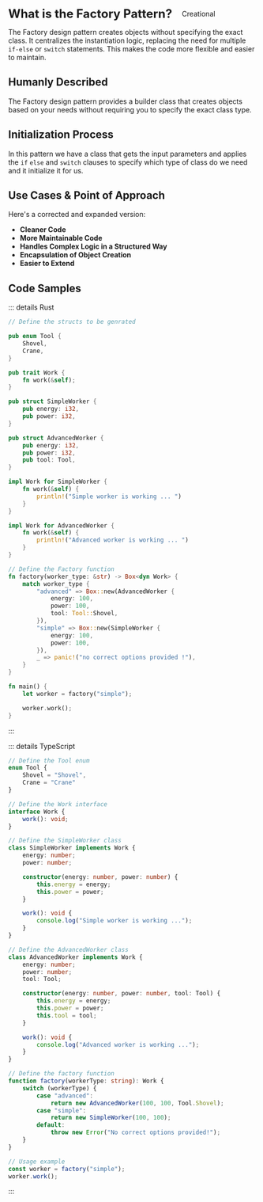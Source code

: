 <div style="display: flex; align-items: center;">
  <h1 style="margin: 0; font-size: 24px;">What is the Factory Pattern?</h1>
  <div style="border: 1px solid var(--vp-c-brand-1); border-radius: 15px; background-color: transparent; color: var(--vp-c-brand-1); padding: 5px 10px; display: inline-block; font-size: 14px; margin-left: 10px;">
    Creational
  </div>
</div>

The Factory design pattern creates objects without specifying the exact class. It centralizes the instantiation logic, replacing the need for multiple `if-else` or `switch` statements. This makes the code more flexible and easier to maintain.

## Humanly Described

The Factory design pattern provides a builder class that creates objects based on your needs without requiring you to specify the exact class type.


## Initialization Process

In this pattern we have a class that gets the input parameters and applies the `if` `else` and `switch` clauses to specify which type of class do we need and it initialize it for us.

## Use Cases & Point of Approach

Here's a corrected and expanded version:


- **Cleaner Code**
- **More Maintainable Code**
- **Handles Complex Logic in a Structured Way**
- **Encapsulation of Object Creation**
- **Easier to Extend**


## Code Samples

::: details Rust

``` rust 
// Define the structs to be genrated

pub enum Tool {
    Shovel,
    Crane,
}

pub trait Work {
    fn work(&self);
}

pub struct SimpleWorker {
    pub energy: i32,
    pub power: i32,
}

pub struct AdvancedWorker {
    pub energy: i32,
    pub power: i32,
    pub tool: Tool,
}

impl Work for SimpleWorker {
    fn work(&self) {
        println!("Simple worker is working ... ")
    }
}

impl Work for AdvancedWorker {
    fn work(&self) {
        println!("Advanced worker is working ... ")
    }
}

// Define the Factory function
fn factory(worker_type: &str) -> Box<dyn Work> {
    match worker_type {
        "advanced" => Box::new(AdvancedWorker {
            energy: 100,
            power: 100,
            tool: Tool::Shovel,
        }),
        "simple" => Box::new(SimpleWorker {
            energy: 100,
            power: 100,
        }),
        _ => panic!("no correct options provided !"),
    }
}

fn main() {
    let worker = factory("simple");

    worker.work();
}


```

:::



::: details TypeScript

``` typescript 
// Define the Tool enum
enum Tool {
    Shovel = "Shovel",
    Crane = "Crane"
}

// Define the Work interface
interface Work {
    work(): void;
}

// Define the SimpleWorker class
class SimpleWorker implements Work {
    energy: number;
    power: number;

    constructor(energy: number, power: number) {
        this.energy = energy;
        this.power = power;
    }

    work(): void {
        console.log("Simple worker is working ...");
    }
}

// Define the AdvancedWorker class
class AdvancedWorker implements Work {
    energy: number;
    power: number;
    tool: Tool;

    constructor(energy: number, power: number, tool: Tool) {
        this.energy = energy;
        this.power = power;
        this.tool = tool;
    }

    work(): void {
        console.log("Advanced worker is working ...");
    }
}

// Define the factory function
function factory(workerType: string): Work {
    switch (workerType) {
        case "advanced":
            return new AdvancedWorker(100, 100, Tool.Shovel);
        case "simple":
            return new SimpleWorker(100, 100);
        default:
            throw new Error("No correct options provided!");
    }
}

// Usage example
const worker = factory("simple");
worker.work();

```
:::





